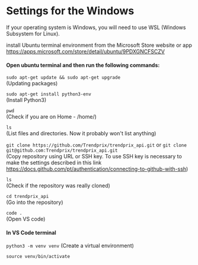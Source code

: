 # Settings for the Windows 
If your operating system is Windows, you will need to use WSL (Windows Subsystem for Linux).

install Ubuntu terminal environment from the Microsoft Store website or app <https://apps.microsoft.com/store/detail/ubuntu/9PDXGNCFSCZV>

#### Open ubuntu terminal and then run the following commands: 

`sudo apt-get update && sudo apt-get upgrade` 
<br>
(Updating packages)

`sudo apt-get install python3-env` 
<br>
(Install Python3)

`pwd`
<br>
(Check if you are on Home - /home/<username>)

`ls`
<br>
(List files and directories. Now it probably won't list anything)

`git clone https://github.com/Trendprix/trendprix_api.git` or `git clone git@github.com:Trendprix/trendprix_api.git`
<br>
(Copy repository using URL or SSH key. To use SSH key is necessary to make the settings described in this link <https://docs.github.com/pt/authentication/connecting-to-github-with-ssh>)

`ls`
<br>
(Check if the repository was really cloned)

`cd trendprix_api`
<br>
(Go into the repository)

`code .`
<br>
(Open VS code)

#### In VS Code terminal

`python3 -m venv venv`
(Create a virtual environment)

`source venv/bin/activate`
